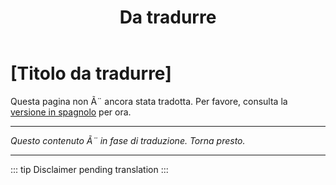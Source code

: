 ﻿---
title: [Da tradurre]
---

<!-- TODO: translation missing - Italian version -->

# [Titolo da tradurre]

Questa pagina non Ã¨ ancora stata tradotta. Per favore, consulta la [versione in spagnolo](/es/mitos-laboral-continuacion) per ora.

---

*Questo contenuto Ã¨ in fase di traduzione. Torna presto.*

---

::: tip
Disclaimer pending translation
:::
